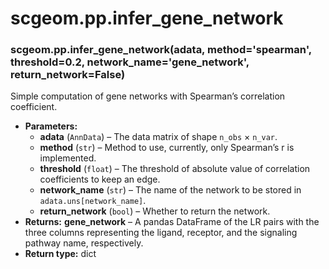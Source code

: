 # scgeom.pp.infer_gene_network

### scgeom.pp.infer_gene_network(adata, method='spearman', threshold=0.2, network_name='gene_network', return_network=False)

Simple computation of gene networks with Spearman’s correlation coefficient.

* **Parameters:**
  * **adata** (`AnnData`) – The data matrix of shape `n_obs` × `n_var`.
  * **method** (`str`) – Method to use, currently, only Spearman’s r is implemented.
  * **threshold** (`float`) – The threshold of absolute value of correlation coefficients to keep an edge.
  * **network_name** (`str`) – The name of the network to be stored in `adata.uns[network_name]`.
  * **return_network** (`bool`) – Whether to return the network.
* **Returns:**
  **gene_network** – A pandas DataFrame of the LR pairs with the three columns representing the ligand, receptor, and the signaling pathway name, respectively.
* **Return type:**
  dict
